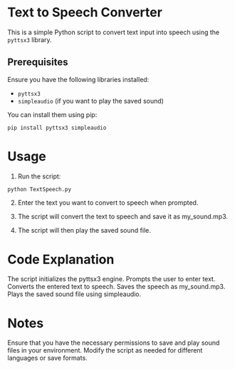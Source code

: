 # Text to Speech Converter

This is a simple Python script to convert text input into speech using the `pyttsx3` library.

## Prerequisites

Ensure you have the following libraries installed:

- `pyttsx3`
- `simpleaudio` (if you want to play the saved sound)

You can install them using pip:

```bash
pip install pyttsx3 simpleaudio
```

 # Usage
1. Run the script:

```bash 
python TextSpeech.py
```
2. Enter the text you want to convert to speech when prompted.

3. The script will convert the text to speech and save it as my_sound.mp3.

4. The script will then play the saved sound file.

# Code Explanation
The script initializes the pyttsx3 engine.
Prompts the user to enter text.
Converts the entered text to speech.
Saves the speech as my_sound.mp3.
Plays the saved sound file using simpleaudio.

# Notes

Ensure that you have the necessary permissions to save and play sound files in your environment.
Modify the script as needed for different languages or save formats.
